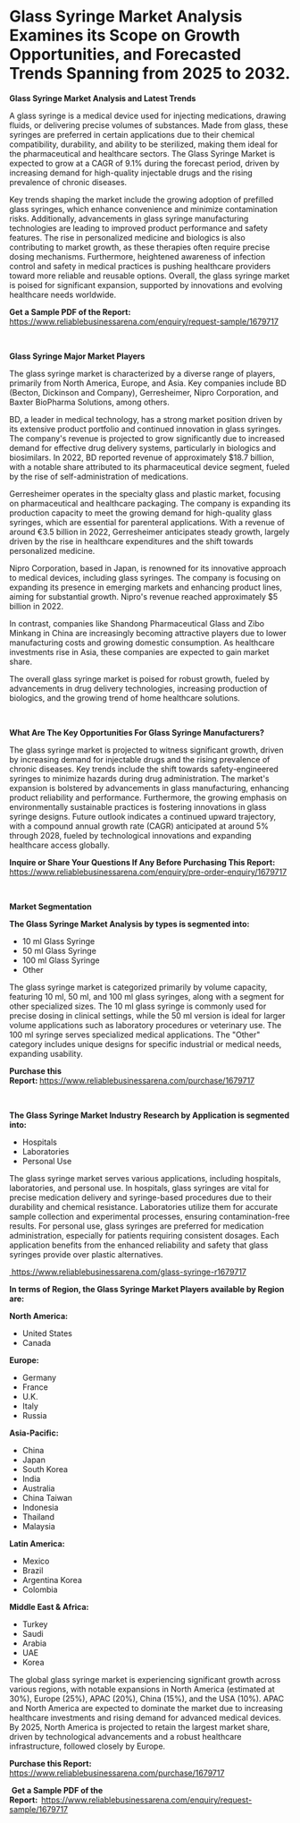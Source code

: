 <p><h1>Glass Syringe Market Analysis Examines its Scope on Growth Opportunities, and Forecasted Trends Spanning from 2025 to 2032.</h1></p><p><strong>Glass Syringe Market Analysis and Latest Trends</strong></p>
<p><p>A glass syringe is a medical device used for injecting medications, drawing fluids, or delivering precise volumes of substances. Made from glass, these syringes are preferred in certain applications due to their chemical compatibility, durability, and ability to be sterilized, making them ideal for the pharmaceutical and healthcare sectors. The Glass Syringe Market is expected to grow at a CAGR of 9.1% during the forecast period, driven by increasing demand for high-quality injectable drugs and the rising prevalence of chronic diseases.</p><p>Key trends shaping the market include the growing adoption of prefilled glass syringes, which enhance convenience and minimize contamination risks. Additionally, advancements in glass syringe manufacturing technologies are leading to improved product performance and safety features. The rise in personalized medicine and biologics is also contributing to market growth, as these therapies often require precise dosing mechanisms. Furthermore, heightened awareness of infection control and safety in medical practices is pushing healthcare providers toward more reliable and reusable options. Overall, the glass syringe market is poised for significant expansion, supported by innovations and evolving healthcare needs worldwide.</p></p>
<p><strong>Get a Sample PDF of the Report:&nbsp;</strong> <a href="https://www.reliablebusinessarena.com/enquiry/request-sample/1679717?utm_campaign=3024&utm_medium=2&utm_source=Github&utm_content=ia&utm_term=13042025&utm_id=glass-syringe">https://www.reliablebusinessarena.com/enquiry/request-sample/1679717</a></p>
<p>&nbsp;</p>
<p><strong>Glass Syringe Major Market Players</strong></p>
<p><p>The glass syringe market is characterized by a diverse range of players, primarily from North America, Europe, and Asia. Key companies include BD (Becton, Dickinson and Company), Gerresheimer, Nipro Corporation, and Baxter BioPharma Solutions, among others.</p><p>BD, a leader in medical technology, has a strong market position driven by its extensive product portfolio and continued innovation in glass syringes. The company's revenue is projected to grow significantly due to increased demand for effective drug delivery systems, particularly in biologics and biosimilars. In 2022, BD reported revenue of approximately $18.7 billion, with a notable share attributed to its pharmaceutical device segment, fueled by the rise of self-administration of medications.</p><p>Gerresheimer operates in the specialty glass and plastic market, focusing on pharmaceutical and healthcare packaging. The company is expanding its production capacity to meet the growing demand for high-quality glass syringes, which are essential for parenteral applications. With a revenue of around €3.5 billion in 2022, Gerresheimer anticipates steady growth, largely driven by the rise in healthcare expenditures and the shift towards personalized medicine.</p><p>Nipro Corporation, based in Japan, is renowned for its innovative approach to medical devices, including glass syringes. The company is focusing on expanding its presence in emerging markets and enhancing product lines, aiming for substantial growth. Nipro's revenue reached approximately $5 billion in 2022.</p><p>In contrast, companies like Shandong Pharmaceutical Glass and Zibo Minkang in China are increasingly becoming attractive players due to lower manufacturing costs and growing domestic consumption. As healthcare investments rise in Asia, these companies are expected to gain market share.</p><p>The overall glass syringe market is poised for robust growth, fueled by advancements in drug delivery technologies, increasing production of biologics, and the growing trend of home healthcare solutions.</p></p>
<p>&nbsp;</p>
<p><strong>What Are The Key Opportunities For Glass Syringe Manufacturers?</strong></p>
<p><p>The glass syringe market is projected to witness significant growth, driven by increasing demand for injectable drugs and the rising prevalence of chronic diseases. Key trends include the shift towards safety-engineered syringes to minimize hazards during drug administration. The market's expansion is bolstered by advancements in glass manufacturing, enhancing product reliability and performance. Furthermore, the growing emphasis on environmentally sustainable practices is fostering innovations in glass syringe designs. Future outlook indicates a continued upward trajectory, with a compound annual growth rate (CAGR) anticipated at around 5% through 2028, fueled by technological innovations and expanding healthcare access globally.</p></p>
<p><strong>Inquire or Share Your Questions If Any Before Purchasing This Report:</strong> <a href="https://www.reliablebusinessarena.com/enquiry/pre-order-enquiry/1679717?utm_campaign=3024&utm_medium=2&utm_source=Github&utm_content=ia&utm_term=13042025&utm_id=glass-syringe">https://www.reliablebusinessarena.com/enquiry/pre-order-enquiry/1679717</a></p>
<p>&nbsp;</p>
<p><strong>Market Segmentation</strong></p>
<p><strong>The Glass Syringe Market Analysis by types is segmented into:</strong></p>
<p><ul><li>10 ml Glass Syringe</li><li>50 ml Glass Syringe</li><li>100 ml Glass Syringe</li><li>Other</li></ul></p>
<p><p>The glass syringe market is categorized primarily by volume capacity, featuring 10 ml, 50 ml, and 100 ml glass syringes, along with a segment for other specialized sizes. The 10 ml glass syringe is commonly used for precise dosing in clinical settings, while the 50 ml version is ideal for larger volume applications such as laboratory procedures or veterinary use. The 100 ml syringe serves specialized medical applications. The "Other" category includes unique designs for specific industrial or medical needs, expanding usability.</p></p>
<p><strong>Purchase this Report:&nbsp;</strong><a href="https://www.reliablebusinessarena.com/purchase/1679717?utm_campaign=3024&utm_medium=2&utm_source=Github&utm_content=ia&utm_term=13042025&utm_id=glass-syringe">https://www.reliablebusinessarena.com/purchase/1679717</a></p>
<p>&nbsp;</p>
<p><strong>The Glass Syringe Market Industry Research by Application is segmented into:</strong></p>
<p><ul><li>Hospitals</li><li>Laboratories</li><li>Personal Use</li></ul></p>
<p><p>The glass syringe market serves various applications, including hospitals, laboratories, and personal use. In hospitals, glass syringes are vital for precise medication delivery and syringe-based procedures due to their durability and chemical resistance. Laboratories utilize them for accurate sample collection and experimental processes, ensuring contamination-free results. For personal use, glass syringes are preferred for medication administration, especially for patients requiring consistent dosages. Each application benefits from the enhanced reliability and safety that glass syringes provide over plastic alternatives.</p></p>
<p><a href="https://www.reliablebusinessarena.com/glass-syringe-r1679717?utm_campaign=3024&utm_medium=2&utm_source=Github&utm_content=ia&utm_term=13042025&utm_id=glass-syringe">&nbsp;https://www.reliablebusinessarena.com/glass-syringe-r1679717</a></p>
<p><strong>In terms of Region, the Glass Syringe Market Players available by Region are:</strong></p>
<p>
    <p> <strong> North America: </strong>
        <ul>
            <li>United States</li>
            <li>Canada</li>
        </ul>
        </p> 
    <p> <strong> Europe: </strong>
        <ul>
            <li>Germany</li>
            <li>France</li>
            <li>U.K.</li>
            <li>Italy</li>
            <li>Russia</li>
        </ul>
        </p> 
    <p> <strong> Asia-Pacific: </strong>
        <ul>
            <li>China</li>
            <li>Japan</li>
            <li>South Korea</li>
            <li>India</li>
            <li>Australia</li>
            <li>China Taiwan</li>
            <li>Indonesia</li>
            <li>Thailand</li>
            <li>Malaysia</li>
        </ul>
        </p> 
    <p> <strong> Latin America: </strong>
        <ul>
            <li>Mexico</li>
            <li>Brazil</li>
            <li>Argentina Korea</li>
            <li>Colombia</li>
        </ul>
        </p> 
    <p> <strong> Middle East & Africa: </strong>
        <ul>
            <li>Turkey</li>
            <li>Saudi</li>
            <li>Arabia</li>
            <li>UAE</li>
            <li>Korea</li>
        </ul>
    </p>
    </p>
<p><p>The global glass syringe market is experiencing significant growth across various regions, with notable expansions in North America (estimated at 30%), Europe (25%), APAC (20%), China (15%), and the USA (10%). APAC and North America are expected to dominate the market due to increasing healthcare investments and rising demand for advanced medical devices. By 2025, North America is projected to retain the largest market share, driven by technological advancements and a robust healthcare infrastructure, followed closely by Europe.</p></p>
<p><strong>Purchase this Report: </strong><a href="https://www.reliablebusinessarena.com/purchase/1679717?utm_campaign=3024&utm_medium=2&utm_source=Github&utm_content=ia&utm_term=13042025&utm_id=glass-syringe">https://www.reliablebusinessarena.com/purchase/1679717</a></p>
<p>&nbsp;<strong>Get a Sample PDF of the Report:&nbsp;&nbsp;</strong><a href="https://www.reliablebusinessarena.com/enquiry/request-sample/1679717?utm_campaign=3024&utm_medium=2&utm_source=Github&utm_content=ia&utm_term=13042025&utm_id=glass-syringe">https://www.reliablebusinessarena.com/enquiry/request-sample/1679717</a></p>
<p><strong></strong></p>
<p><p></p><p></p><p></p></p>